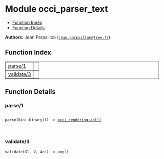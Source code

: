 

# Module occi_parser_text #
* [Function Index](#index)
* [Function Details](#functions)

__Authors:__ Jean Parpaillon ([`jean.parpaillon@free.fr`](mailto:jean.parpaillon@free.fr)).

<a name="index"></a>

## Function Index ##


<table width="100%" border="1" cellspacing="0" cellpadding="2" summary="function index"><tr><td valign="top"><a href="#parse-1">parse/1</a></td><td></td></tr><tr><td valign="top"><a href="#validate-3">validate/3</a></td><td></td></tr></table>


<a name="functions"></a>

## Function Details ##

<a name="parse-1"></a>

### parse/1 ###

<pre><code>
parse(Bin::binary()) -&gt; <a href="occi_rendering.md#type-ast">occi_rendering:ast()</a>
</code></pre>
<br />

<a name="validate-3"></a>

### validate/3 ###

`validate(X1, V, Acc) -> any()`

